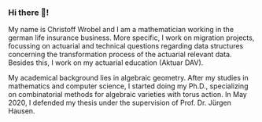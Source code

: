 ### Hi there 👋!
My name is Christoff Wrobel and I am a mathematician working in the german life insurance business.
More specific, I work on migration projects, focussing on actuarial and technical questions regarding data structures concerning the transformation process of the actuarial relevant data.
Besides this, I work on my actuarial education (Aktuar DAV).

My academical background lies in algebraic geometry. After my studies in mathematics and computer science, 
I started doing my Ph.D., specializing on combinatorial methods for algebraic varieties with torus action. 
In May 2020, I defended my thesis under the supervision of Prof. Dr. Jürgen Hausen.

<!---
- 👋 Hi, I’m @christoff-wrobel
- 👀 I’m interested in ...
- 🌱 I’m currently learning ...
- 💞️ I’m looking to collaborate on ...
- 📫 How to reach me ...
christoff-wrobel/christoff-wrobel is a ✨ special ✨ repository because its `README.md` (this file) appears on your GitHub profile.
You can click the Preview link to take a look at your changes.
--->
